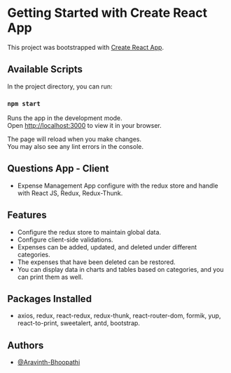 # Getting Started with Create React App

This project was bootstrapped with [Create React App](https://github.com/facebook/create-react-app).

## Available Scripts

In the project directory, you can run:

### `npm start`

Runs the app in the development mode.\
Open [http://localhost:3000](http://localhost:3000) to view it in your browser.

The page will reload when you make changes.\
You may also see any lint errors in the console.

## Questions App - Client

- Expense Management App configure with the redux store and handle with React JS, Redux, Redux-Thunk.

## Features 

- Configure the redux store to maintain global data.
- Configure client-side validations.
- Expenses can be added, updated, and deleted under different categories.
- The expenses that have been deleted can be restored.
- You can display data in charts and tables based on categories, and you can print them as well.

## Packages Installed

- axios, redux, react-redux, redux-thunk, react-router-dom, formik, yup, react-to-print, sweetalert, antd, bootstrap.

## Authors

- [@Aravinth-Bhoopathi](https://github.com/Aravinth-Bhoopathi)